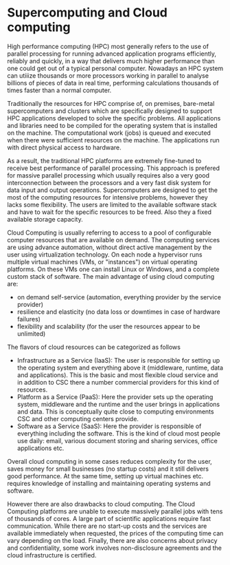 # Supercomputing and Cloud computing

High performance computing (HPC) most generally refers to the use of parallel
processing for running advanced application programs efficiently, reliably and
quickly, in a way that delivers much higher performance than one could get out
of a typical personal computer. Nowadays an HPC system can utiiize thousands or more
processors working in parallel to analyse billions of pieces of data in real
time, performing calculations thousands of times faster than a normal
computer.

Traditionally the resources for HPC comprise of, on premises, bare-metal
supercomputers and clusters which are specifically designed to support HPC
applications developed to solve the specific problems. All applications and
libraries need to be compiled for the operating system that is installed on
the machine. The computational work (jobs) is queued and executed when there
were sufficient resources on the machine. The applications run with direct
physical access to hardware.

As a result, the traditional HPC platforms are extremely fine-tuned to receive
best performance of parallel processing. This approach is prefered for massive
parallel processing which usually requires also a very good interconnection
between the processors and a very fast disk system for data input and output
operations. Supercomputers are designed to get the most of the computing
resources for intensive problems, however they lacks some flexibility. The
users are limited to the available software stack and have to wait for the
specific resources to be freed. Also they a fixed available storage capacity.

Cloud Computing is usually referring to access to a pool of configurable
computer resources that are available on demand. The computing services
are using advance automation, without direct active management by the user
using virtualization technology. On each node a hypervisor runs multiple
virtual machines (VMs, or "instances") on virtual operating platforms. On
these VMs one can install Linux or Windows, and a complete custom stack of
software. The main advantage of using cloud computing are:

* on demand self-service (automation, everything provider by the service
  provider)
* resilience and elasticity (no data loss or downtimes in case of hardware
  failures)
* flexibility and scalability (for the user the resources appear to be
  unlimited)

The flavors of cloud resources can be categorized as follows
* Infrastructure as a Service (IaaS): The user is responsible for setting up the operating system
and everything above it (middleware, runtime, data and applications). This is the basic and most 
flexible cloud service and in addition to CSC there a number commercial providers for this kind
of resources.
* Platform as a Service (PaaS): Here the provider sets up the operating system, middleware and the runtime
and the user brings in applications and data. This is conceptually quite close to computing environments
CSC and other computing centers provide.
* Software as a Service (SaaS): Here the provider is responsible of everything including the software.
This is the kind of cloud most people use daily: email, various document storing and sharing services, office applications etc.

Overall cloud computing in some cases reduces complexity for the user, saves money for
small businesses (no startup costs) and it still delivers good performance.
At the same time, setting up virtual machines etc. requires knowledge of
installing and maintaining operating systems and software.

However there are also drawbacks to cloud computing. The Cloud Computing
platforms are unable to execute massively parallel jobs with tens of thousands
of cores. A large part of scientific applications require fast
communication. While there are no start-up costs and the services are
available immediately when requested, the prices of the computing time can
vary depending on the load. Finally, there are also concerns about privacy and
confidentiality, some work involves non-disclosure agreements and the cloud
infrastructure is certified.
